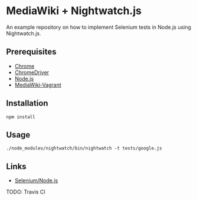 # MediaWiki + Nightwatch.js

An example repository on how to implement Selenium tests in Node.js using Nightwatch.js.

## Prerequisites

- [Chrome](https://www.google.com/chrome/)
- [ChromeDriver](https://sites.google.com/a/chromium.org/chromedriver/)
- [Node.js](https://nodejs.org/en/)
- [MediaWiki-Vagrant](https://www.mediawiki.org/wiki/MediaWiki-Vagrant)

## Installation

    npm install

## Usage

    ./node_modules/nightwatch/bin/nightwatch -t tests/google.js

## Links

- [Selenium/Node.js](https://www.mediawiki.org/wiki/Selenium/Node.js)

TODO: Travis CI
